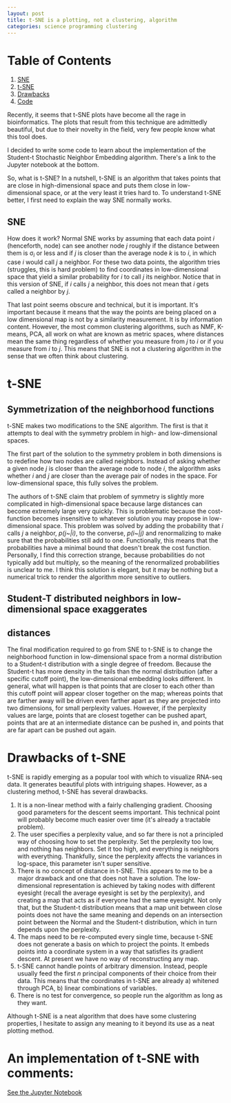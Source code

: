 ```yaml
---
layout: post
title: t-SNE is a plotting, not a clustering, algorithm
categories: science programming clustering
---
```


# Table of Contents
1. [SNE](#SNE)
2. [t-SNE](#tSNE)
3. [Drawbacks](#drawbacks)
4. [Code](#code)

Recently, it seems that t-SNE plots have become all the rage in bioinformatics.
The plots that result from this technique are admittedly beautiful, but due to
their novelty in the field, very few people know what this tool does.

I decided to write some code to learn about the implementation of the
Student-t Stochastic Neighbor Embedding algorithm. There's a link to the Jupyter
notebook at the bottom.

So, what is t-SNE? In a nutshell, t-SNE is an algorithm that takes points that
are close in high-dimensional space and puts them close in low-dimensional
space, or at the very least it tries hard to. To understand t-SNE better, I
first need to explain the way SNE normally works.

<a name="SNE"></a>
## SNE

How does it work? Normal SNE works by assuming that each data point *i*
(henceforth, node) can see another node *j* roughly if the distance
between them is &sigma;<sub>*i*</sub> or less and if *j* is closer than the average node
*k* is to *i*, in which case *i* would call *j* a neighbor. For these two data
points, the algorithm tries (struggles, this is hard problem) to find
coordinates in low-dimensional space that yield a similar probability for *i* to
call *j* its neighbor. Notice that in this version of SNE, if *i* calls *j* a
neighbor, this does not mean that *i* gets called a neighbor by *j*.

That last point seems obscure and technical, but it is important. It's important
because it means that the way the points are being placed on a low dimensional
map is not by a similarity measurement. It is by information content. However,
the most common clustering algorithms, such as NMF, K-means, PCA, all work on
what are known as metric spaces, where distances mean the same thing regardless
of whether you measure from *j* to *i* or if you measure from *i* to *j*. This
means that SNE is not a clustering algorithm in the sense that we often think
about clustering.

<a name="tSNE"></a>
# t-SNE
## Symmetrization of the neighborhood functions

t-SNE makes two modifications to the SNE algorithm. The first is that it
attempts to deal with the symmetry problem in high- and low-dimensional spaces.

The first part of the solution to the symmetry problem in both dimensions is to
redefine how two nodes are called neighbors. Instead of asking whether a given
node *j* is closer than the average node to node *i*, the algorithm asks whether
*i* and *j* are closer than the average pair of nodes in the space. For
low-dimensional space, this fully solves the problem.

The authors of t-SNE claim that problem of symmetry is slightly more complicated
in high-dimensional space because large distances can become extremely large
very quickly. This is problematic because the cost-function becomes insensitive
to whatever solution you may propose in low-dimensional space. This problem was
solved by adding the probability that *i* calls *j* a neighbor, *p(j~|i)*, to
the converse, *p(i~|j)* and renormalizing to make sure that the probabilities
still add to one. Functionally, this means that the probabilities have a minimal
bound that doesn't break the cost function. Personally, I find this correction
strange, because probabilities do not typically add but multiply, so the meaning
of the renormalized probabilities is unclear to me. I think this solution is
elegant, but it may be nothing but a numerical trick to render the algorithm
more sensitive to outliers.

## Student-T distributed neighbors in low-dimensional space exaggerates
## distances
The final modification required to go from SNE to t-SNE is to change the
neighborhood function in low-dimensional space from a normal distribution to
a Student-t distribution with a single degree of freedom. Because the Student-t
has more density in the tails than the normal distribution (after a specific
  cutoff point), the low-dimensional embedding looks different. In general, what
  will happen is that points that are closer to each other than this cutoff point
  will appear closer together on the map; whereas points that are farther away
  will be driven even farther apart as they are projected into two dimensions,
  for small perplexity values. However, if the perplexity values are large,
  points that are closest together can be pushed apart, points that are at an
  intermediate distance can be pushed in, and points that are far apart can be
  pushed out again.

<a name="drawbacks"></a>
# Drawbacks of t-SNE


t-SNE is rapidly emerging as a popular tool with which to visualize RNA-seq
data. It generates beautiful plots with intriguing shapes. However, as a
clustering method, t-SNE has several drawbacks.

1. It is a non-linear method with a fairly challenging gradient. Choosing good
parameters for the descent seems important. This technical point will probably
become much easier over time (it's already a tractable problem).
1. The user specifies a perplexity value, and so far there is not a principled
way of choosing how to set the perplexity. Set the perplexity too low, and
nothing has neighbors. Set it too high, and everything is neighbors with
everything. Thankfully, since the perplexity affects the variances in log-space,
this parameter isn't super sensitive.
1. There is no concept of distance in t-SNE. This appears to me to be a major
drawback and one that does not have a solution. The low-dimensional
representation is achieved by taking nodes with different eyesight (recall the
  average eyesight is set by the perplexity), and creating a map that acts as if
  everyone had the same eyesight. Not only that, but the
Student-t distribution means that a map unit between close points does not have
the same meaning and depends on an intersection point between the Normal and the
Student-t distribution, which in turn depends upon the perplexity.
1. The maps need to be re-computed every single time, because t-SNE does not
generate a basis on which to project the points. It embeds points into a
coordinate system in a way that satisfies its gradient descent. At present we
have no way of reconstructing any map.
1. t-SNE cannot handle points of arbitrary dimension. Instead, people usually
feed the first *n* principal components of their choice from their data. This
means that the coordinates in t-SNE are already a) whitened through PCA, b)
linear combinations of variables.
1. There is no test for convergence, so people run the algorithm as long as they
want.

Although t-SNE is a neat algorithm that does have some clustering properties,
I hesitate to assign any meaning to it beyond its use as a neat plotting method.


<a name="code"></a>
# An implementation of t-SNE with comments:

[See the Jupyter Notebook](https://dangeles.github.io/jupyter/tsneImplementation.html)

